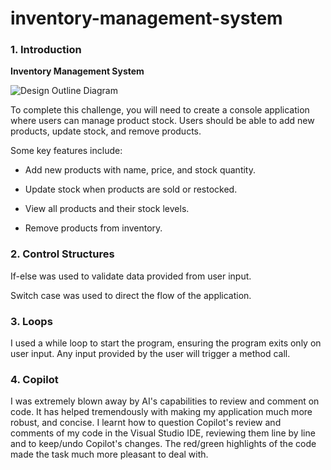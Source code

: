 # inventory-management-system
### 1. Introduction

**Inventory Management System**

![Design Outline Diagram](https://github.com/user-attachments/assets/16270de7-5d9d-4e76-bd45-5543087e4fcf)

To complete this challenge, you will need to create a console application where users can manage product stock. Users should be able to add new products, update stock, and remove products.

Some key features include:

- Add new products with name, price, and stock quantity.

- Update stock when products are sold or restocked.

- View all products and their stock levels.

- Remove products from inventory.

### 2. Control Structures

If-else was used to validate data provided from user input.

Switch case was used to direct the flow of the application.

### 3. Loops

I used a while loop to start the program, ensuring the program exits only on user input. Any input provided by the user will trigger a method call.

### 4. Copilot

I was extremely blown away by AI's capabilities to review and comment on code. It has helped tremendously with making my application much more robust, and concise. I learnt how to question Copilot's review and comments of my code in the Visual Studio IDE, reviewing them line by line and to keep/undo Copilot's changes. The red/green highlights of the code made the task much more pleasant to deal with.
